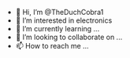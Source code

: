 - 👋 Hi, I’m @TheDuchCobra1
- 👀 I’m interested in electronics
- 🌱 I’m currently learning ...
- 💞️ I’m looking to collaborate on ...
- 📫 How to reach me ...

<!---
TheDuchCobra1/TheDuchCobra1 is a ✨ special ✨ repository because its `README.md` (this file) appears on your GitHub profile.
You can click the Preview link to take a look at your changes.
--->
